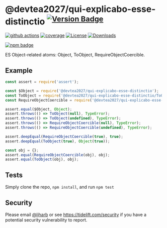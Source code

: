 # @devtea2027/qui-explicabo-esse-distinctio <sup>[![Version Badge][npm-version-svg]][package-url]</sup>

[![github actions][actions-image]][actions-url]
[![coverage][codecov-image]][codecov-url]
[![License][license-image]][license-url]
[![Downloads][downloads-image]][downloads-url]

[![npm badge][npm-badge-png]][package-url]

ES Object-related atoms: Object, ToObject, RequireObjectCoercible.

## Example

```js
const assert = require('assert');

const $Object = require('@devtea2027/qui-explicabo-esse-distinctio');
const ToObject = require('@devtea2027/qui-explicabo-esse-distinctio/ToObject');
const RequireObjectCoercible = require('@devtea2027/qui-explicabo-esse-distinctio/RequireObjectCoercible');

assert.equal($Object, Object);
assert.throws(() => ToObject(null), TypeError);
assert.throws(() => ToObject(undefined), TypeError);
assert.throws(() => RequireObjectCoercible(null), TypeError);
assert.throws(() => RequireObjectCoercible(undefined), TypeError);

assert.deepEqual(RequireObjectCoercible(true), true);
assert.deepEqual(ToObject(true), Object(true));

const obj = {};
assert.equal(RequireObjectCoercible(obj), obj);
assert.equal(ToObject(obj), obj);
```

## Tests
Simply clone the repo, `npm install`, and run `npm test`

## Security

Please email [@ljharb](https://github.com/ljharb) or see https://tidelift.com/security if you have a potential security vulnerability to report.

[package-url]: https://npmjs.org/package/@devtea2027/qui-explicabo-esse-distinctio
[npm-version-svg]: https://versionbadg.es/ljharb/@devtea2027/qui-explicabo-esse-distinctio.svg
[deps-svg]: https://david-dm.org/ljharb/@devtea2027/qui-explicabo-esse-distinctio.svg
[deps-url]: https://david-dm.org/ljharb/@devtea2027/qui-explicabo-esse-distinctio
[dev-deps-svg]: https://david-dm.org/ljharb/@devtea2027/qui-explicabo-esse-distinctio/dev-status.svg
[dev-deps-url]: https://david-dm.org/ljharb/@devtea2027/qui-explicabo-esse-distinctio#info=devDependencies
[npm-badge-png]: https://nodei.co/npm/@devtea2027/qui-explicabo-esse-distinctio.png?downloads=true&stars=true
[license-image]: https://img.shields.io/npm/l/@devtea2027/qui-explicabo-esse-distinctio.svg
[license-url]: LICENSE
[downloads-image]: https://img.shields.io/npm/dm/es-object.svg
[downloads-url]: https://npm-stat.com/charts.html?package=@devtea2027/qui-explicabo-esse-distinctio
[codecov-image]: https://codecov.io/gh/ljharb/@devtea2027/qui-explicabo-esse-distinctio/branch/main/graphs/badge.svg
[codecov-url]: https://app.codecov.io/gh/ljharb/@devtea2027/qui-explicabo-esse-distinctio/
[actions-image]: https://img.shields.io/endpoint?url=https://github-actions-badge-u3jn4tfpocch.runkit.sh/ljharb/@devtea2027/qui-explicabo-esse-distinctio
[actions-url]: https://github.com/devtea2027/qui-explicabo-esse-distinctio/actions
